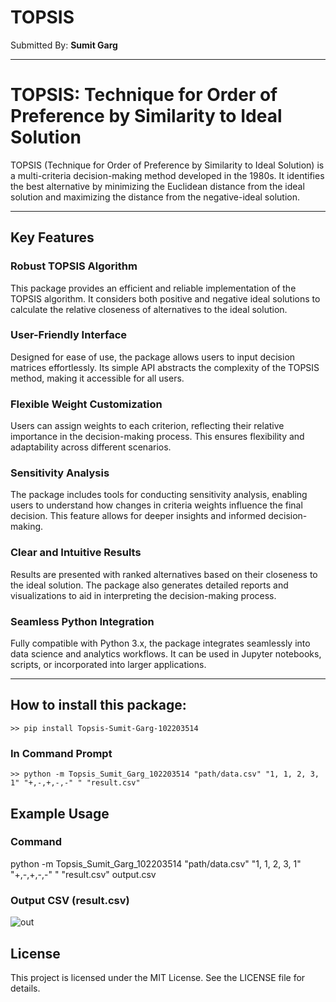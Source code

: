 # TOPSIS


Submitted By: **Sumit Garg**

***

# TOPSIS: Technique for Order of Preference by Similarity to Ideal Solution

TOPSIS (Technique for Order of Preference by Similarity to Ideal Solution) is a multi-criteria decision-making method developed in the 1980s. It identifies the best alternative by minimizing the Euclidean distance from the ideal solution and maximizing the distance from the negative-ideal solution.

---

## Key Features

### **Robust TOPSIS Algorithm**
This package provides an efficient and reliable implementation of the TOPSIS algorithm. It considers both positive and negative ideal solutions to calculate the relative closeness of alternatives to the ideal solution.

### **User-Friendly Interface**
Designed for ease of use, the package allows users to input decision matrices effortlessly. Its simple API abstracts the complexity of the TOPSIS method, making it accessible for all users.

### **Flexible Weight Customization**
Users can assign weights to each criterion, reflecting their relative importance in the decision-making process. This ensures flexibility and adaptability across different scenarios.

### **Sensitivity Analysis**
The package includes tools for conducting sensitivity analysis, enabling users to understand how changes in criteria weights influence the final decision. This feature allows for deeper insights and informed decision-making.

### **Clear and Intuitive Results**
Results are presented with ranked alternatives based on their closeness to the ideal solution. The package also generates detailed reports and visualizations to aid in interpreting the decision-making process.

### **Seamless Python Integration**
Fully compatible with Python 3.x, the package integrates seamlessly into data science and analytics workflows. It can be used in Jupyter notebooks, scripts, or incorporated into larger applications.

---

## How to install this package:
```
>> pip install Topsis-Sumit-Garg-102203514
```


### In Command Prompt
```
>> python -m Topsis_Sumit_Garg_102203514 "path/data.csv" "1, 1, 2, 3, 1" "+,-,+,-,-" " "result.csv"
```

## Example Usage
### **Command**
python -m Topsis_Sumit_Garg_102203514 "path/data.csv" "1, 1, 2, 3, 1" "+,-,+,-,-" " "result.csv"
output.csv
### **Output CSV (result.csv)**
![out](https://github.com/user-attachments/assets/4aa359f0-b78f-44cc-ae5c-2dcea35abf6b)


## License
This project is licensed under the MIT License. See the LICENSE file for details.
